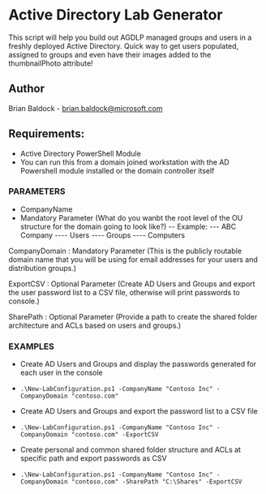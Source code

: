 # Active Directory Lab Generator
This script will help you build out AGDLP managed groups and users in a freshly deployed Active Directory. Quick way to get users populated, assigned to groups and even have their images added to the thumbnailPhoto attribute!

## Author
Brian Baldock - brian.baldock@microsoft.com

## Requirements: 
- Active Directory PowerShell Module 
- You can run this from a domain joined workstation with the AD Powershell module installed or the domain controller itself

### PARAMETERS
- CompanyName
- Mandatory Parameter (What do you wanbt the root level of the OU structure for the domain going to look like?)
-- Example:
    --- ABC Company
      ---- Users
      ---- Groups
      ---- Computers

CompanyDomain
: Mandatory Parameter (This is the publicly routable domain name that you will be using for email addresses for your users and distribution groups.)

ExportCSV
: Optional Parameter (Create AD Users and Groups and export the user password list to a CSV file, otherwise will print passwords to console.)

SharePath
: Optional Parameter (Provide a path to create the shared folder architecture and ACLs based on users and groups.)

### EXAMPLES
- Create AD Users and Groups and display the passwords generated for each user in the console
- ```.\New-LabConfiguration.ps1 -CompanyName "Contoso Inc" -CompanyDomain "contoso.com"```

- Create AD Users and Groups and export the password list to a CSV file
- ```.\New-LabConfiguration.ps1 -CompanyName "Contoso Inc" -CompanyDomain "contoso.com" -ExportCSV```

- Create personal and common shared folder structure and ACLs at specific path and export passwords as CSV
- ```.\New-LabConfiguration.ps1 -CompanyName "Contoso Inc" -CompanyDomain "contoso.com" -SharePath "C:\Shares" -ExportCSV```
